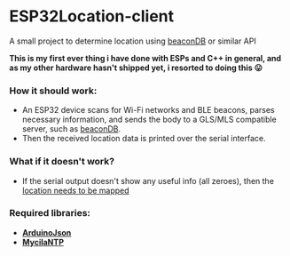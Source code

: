 # ESP32Location-client
A small project to determine location using [beaconDB](https://beacondb.net) or similar API 

**This is my first ever thing i have done with ESPs and C++ in general,
and as my other hardware hasn't shipped yet, i resorted to doing this 😛**

### How it should work:
- An ESP32 device scans for Wi-Fi networks and BLE beacons, parses necessary information, 
and sends the body to a GLS/MLS compatible server, such as [beaconDB](https://beacondb.net).
- Then the received location data is printed over the serial interface.

### What if it doesn't work?
- If the serial output doesn't show any useful info (all zeroes), then the [location needs to be mapped](https://github.com/mjaakko/NeoStumbler)

### Required libraries:
- **[ArduinoJson](https://docs.arduino.cc/libraries/arduinojson)**
- **[MycilaNTP](https://docs.arduino.cc/libraries/mycilantp)**
